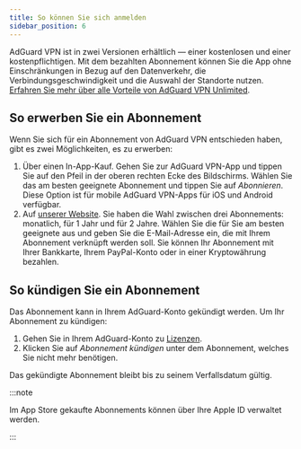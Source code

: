 ```yaml
---
title: So können Sie sich anmelden
sidebar_position: 6
---
```


AdGuard VPN ist in zwei Versionen erhältlich — einer kostenlosen und einer kostenpflichtigen. Mit dem bezahlten Abonnement können Sie die App ohne Einschränkungen in Bezug auf den Datenverkehr, die Verbindungsgeschwindigkeit und die Auswahl der Standorte nutzen. [Erfahren Sie mehr über alle Vorteile von AdGuard VPN Unlimited](/general/free-vs-unlimited).

## So erwerben Sie ein Abonnement

Wenn Sie sich für ein Abonnement von AdGuard VPN entschieden haben, gibt es zwei Möglichkeiten, es zu erwerben:

1. Über einen In-App-Kauf. Gehen Sie zur AdGuard VPN-App und tippen Sie auf den Pfeil in der oberen rechten Ecke des Bildschirms. Wählen Sie das am besten geeignete Abonnement und tippen Sie auf *Abonnieren*. Diese Option ist für mobile AdGuard VPN-Apps für iOS und Android verfügbar.
2. Auf [unserer Website](https://adguard-vpn.com/license.html). Sie haben die Wahl zwischen drei Abonnements: monatlich, für 1 Jahr und für 2 Jahre. Wählen Sie die für Sie am besten geeignete aus und geben Sie die E-Mail-Adresse ein, die mit Ihrem Abonnement verknüpft werden soll. Sie können Ihr Abonnement mit Ihrer Bankkarte, Ihrem PayPal-Konto oder in einer Kryptowährung bezahlen.

## So kündigen Sie ein Abonnement

Das Abonnement kann in Ihrem AdGuard-Konto gekündigt werden. Um Ihr Abonnement zu kündigen:

 1. Gehen Sie in Ihrem AdGuard-Konto zu [Lizenzen](https://my.adguard.com/account/licenses).
 1. Klicken Sie auf *Abonnement kündigen* unter dem Abonnement, welches Sie nicht mehr benötigen.

Das gekündigte Abonnement bleibt bis zu seinem Verfallsdatum gültig.

:::note

Im App Store gekaufte Abonnements können über Ihre Apple ID verwaltet werden.

:::
